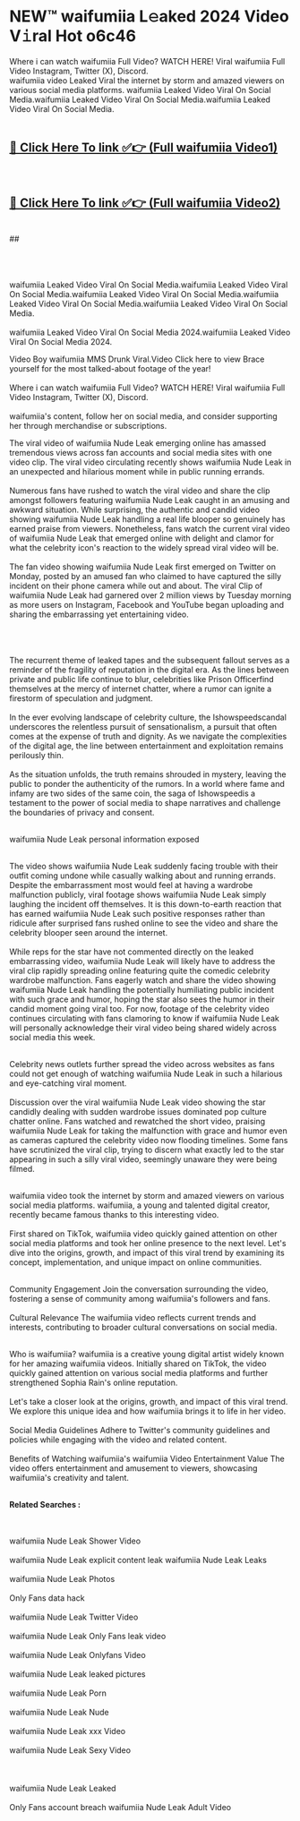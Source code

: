 
# NEW™ waifumiia L𝚎aked 2024 Video V𝚒ral Hot o6c46

Where i can watch waifumiia Full Video? WATCH HERE! Viral waifumiia Full Video Instagram, Twitter (X), Discord. <br>
waifumiia video Leaked Viral the internet by storm and amazed viewers on various social media platforms. waifumiia Leaked Video Viral On Social Media.waifumiia Leaked Video Viral On Social Media.waifumiia Leaked Video Viral On Social Media.<br>
 <br>

##  <a href="https://clipsfans.site?title=waifumiia&ref=git">🔴 Click Here To link ✅👉 (Full waifumiia Video1) </a><br>
  <br>

##  <a href="https://clipsfans.site?title=waifumiia&ref=git">🔴 Click Here To link ✅👉 (Full waifumiia Video2)</a><br>
  <br>
  ##


  <br>

  <br>

<br><br>
waifumiia Leaked Video Viral On Social Media.waifumiia Leaked Video Viral On Social Media.waifumiia Leaked Video Viral On Social Media.waifumiia Leaked Video Viral On Social Media.waifumiia Leaked Video Viral On Social Media.
<br><br>
waifumiia Leaked Video Viral On Social Media 2024.waifumiia Leaked Video Viral On Social Media 2024.


Video Boy waifumiia MMS Drunk Viral.Video Click here to view Brace yourself for the most talked-about footage of the year!
<br><br>
Where i can watch waifumiia Full Video? WATCH HERE! Viral waifumiia Full Video Instagram, Twitter (X), Discord.
<br><br>
waifumiia's content, follow her on social media, and consider supporting her through merchandise or subscriptions.


The viral video of waifumiia Nude Leak emerging online has amassed tremendous views across fan accounts and social media sites with one video clip. The viral video circulating recently shows waifumiia Nude Leak in an unexpected and hilarious moment while in public running errands.
<br><br>
Numerous fans have rushed to watch the viral video and share the clip amongst followers featuring waifumiia Nude Leak caught in an amusing and awkward situation. While surprising, the authentic and candid video showing waifumiia Nude Leak handling a real life blooper so genuinely has earned praise from viewers. Nonetheless, fans watch the current viral video of waifumiia Nude Leak that emerged online with delight and clamor for what the celebrity icon's reaction to the widely spread viral video will be.
<br><br>
The fan video showing waifumiia Nude Leak first emerged on Twitter on Monday, posted by an amused fan who claimed to have captured the silly incident on their phone camera while out and about. The viral Clip of waifumiia Nude Leak had garnered over 2 million views by Tuesday morning as more users on Instagram, Facebook and YouTube began uploading and sharing the embarrassing yet entertaining video.
<br><br>


<br><br>
The recurrent theme of leaked tapes and the subsequent fallout serves as a reminder of the fragility of reputation in the digital era. As the lines between private and public life continue to blur, celebrities like Prison Officerfind themselves at the mercy of internet chatter, where a rumor can ignite a firestorm of speculation and judgment.
<br><br>
In the ever evolving landscape of celebrity culture, the Ishowspeedscandal underscores the relentless pursuit of sensationalism, a pursuit that often comes at the expense of truth and dignity. As we navigate the complexities of the digital age, the line between entertainment and exploitation remains perilously thin.
<br><br>
As the situation unfolds, the truth remains shrouded in mystery, leaving the public to ponder the authenticity of the rumors. In a world where fame and infamy are two sides of the same coin, the saga of Ishowspeedis a testament to the power of social media to shape narratives and challenge the boundaries of privacy and consent.
<br><br>





waifumiia Nude Leak personal information exposed
<br><br>



The video shows waifumiia Nude Leak suddenly facing trouble with their outfit coming undone while casually walking about and running errands. Despite the embarrassment most would feel at having a wardrobe malfunction publicly, viral footage shows waifumiia Nude Leak simply laughing the incident off themselves. It is this down-to-earth reaction that has earned waifumiia Nude Leak such positive responses rather than ridicule after surprised fans rushed online to see the video and share the celebrity blooper seen around the internet.
<br><br>
While reps for the star have not commented directly on the leaked embarrassing video, waifumiia Nude Leak will likely have to address the viral clip rapidly spreading online featuring quite the comedic celebrity wardrobe malfunction. Fans eagerly watch and share the video showing waifumiia Nude Leak handling the potentially humiliating public incident with such grace and humor, hoping the star also sees the humor in their candid moment going viral too. For now, footage of the celebrity video continues circulating with fans clamoring to know if waifumiia Nude Leak will personally acknowledge their viral video being shared widely across social media this week.
<br><br>

Celebrity news outlets further spread the video across websites as fans could not get enough of watching waifumiia Nude Leak in such a hilarious and eye-catching viral moment.
<br><br>
Discussion over the viral waifumiia Nude Leak video showing the star candidly dealing with sudden wardrobe issues dominated pop culture chatter online. Fans watched and rewatched the short video, praising waifumiia Nude Leak for taking the malfunction with grace and humor even as cameras captured the celebrity video now flooding timelines. Some fans have scrutinized the viral clip, trying to discern what exactly led to the star appearing in such a silly viral video, seemingly unaware they were being filmed.
<br><br>


waifumiia video took the internet by storm and amazed viewers on various social media platforms. waifumiia, a young and talented digital creator, recently became famous thanks to this interesting video.
<br><br>
First shared on TikTok, waifumiia video quickly gained attention on other social media platforms and took her online presence to the next level. Let's dive into the origins, growth, and impact of this viral trend by examining its concept, implementation, and unique impact on online communities.
<br><br>

Community Engagement Join the conversation surrounding the video, fostering a sense of community among waifumiia's followers and fans.
<br><br>
Cultural Relevance The waifumiia video reflects current trends and interests, contributing to broader cultural conversations on social media.
<br><br>




Who is waifumiia? waifumiia is a creative young digital artist widely known for her amazing waifumiia videos. Initially shared on TikTok, the video quickly gained attention on various social media platforms and further strengthened Sophia Rain's online reputation.
<br><br>
Let's take a closer look at the origins, growth, and impact of this viral trend. We explore this unique idea and how waifumiia brings it to life in her video.
<br><br>
Social Media Guidelines Adhere to Twitter's community guidelines and policies while engaging with the video and related content.
<br><br>
Benefits of Watching waifumiia's waifumiia Video Entertainment Value The video offers entertainment and amusement to viewers, showcasing waifumiia's creativity and talent.
<br><br>




<strong>Related Searches :</strong>

<br><br>
waifumiia Nude Leak Shower Video
<br><br>
waifumiia Nude Leak explicit content leak
waifumiia Nude Leak Leaks
<br><br>
waifumiia Nude Leak Photos
<br><br>
Only Fans data hack
<br><br>
waifumiia Nude Leak Twitter Video
<br><br>
waifumiia Nude Leak Only Fans leak video
<br><br>
waifumiia Nude Leak Onlyfans Video
<br><br>
waifumiia Nude Leak leaked pictures
<br><br>
waifumiia Nude Leak Porn
<br><br>
waifumiia Nude Leak Nude
<br><br>
waifumiia Nude Leak xxx Video
<br><br>
waifumiia Nude Leak Sexy Video
<br><br>
<br><br>
waifumiia Nude Leak Leaked
<br><br>
Only Fans account breach
waifumiia Nude Leak Adult Video
<br><br>